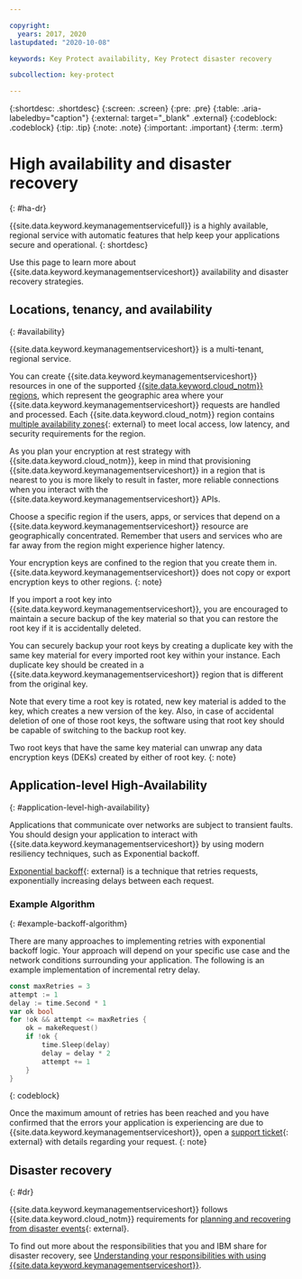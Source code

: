 ```yaml
---

copyright:
  years: 2017, 2020
lastupdated: "2020-10-08"

keywords: Key Protect availability, Key Protect disaster recovery

subcollection: key-protect

---
```


{:shortdesc: .shortdesc}
{:screen: .screen}
{:pre: .pre}
{:table: .aria-labeledby="caption"}
{:external: target="_blank" .external}
{:codeblock: .codeblock}
{:tip: .tip}
{:note: .note}
{:important: .important}
{:term: .term}

# High availability and disaster recovery
{: #ha-dr}

{{site.data.keyword.keymanagementservicefull}} is a highly available, regional
service with automatic features that help keep your applications secure and
operational.
{: shortdesc}

Use this page to learn more about
{{site.data.keyword.keymanagementserviceshort}}
availability and disaster recovery strategies.

## Locations, tenancy, and availability
{: #availability}

{{site.data.keyword.keymanagementserviceshort}} is a multi-tenant, regional
service.

You can create {{site.data.keyword.keymanagementserviceshort}} resources in one
of the supported
[{{site.data.keyword.cloud_notm}} regions](/docs/key-protect?topic=key-protect-regions),
which represent the geographic area where your
{{site.data.keyword.keymanagementserviceshort}} requests are handled and
processed. Each {{site.data.keyword.cloud_notm}} region contains
[multiple availability zones](https://ibm.com/blogs/bluemix/2018/06/expansion-availability-zones-global-regions/){: external}
to meet local access, low latency, and security requirements for the region.

As you plan your encryption at rest strategy with
{{site.data.keyword.cloud_notm}}, keep in mind that provisioning
{{site.data.keyword.keymanagementserviceshort}} in a region that is nearest to
you is more likely to result in faster, more reliable connections when you
interact with the {{site.data.keyword.keymanagementserviceshort}} APIs.

Choose a specific region if the users, apps, or services that depend on a
{{site.data.keyword.keymanagementserviceshort}} resource are geographically
concentrated. Remember that users and services who are far away from the region
might experience higher latency.

Your encryption keys are confined to the region that you create them in.
{{site.data.keyword.keymanagementserviceshort}} does not copy or export
encryption keys to other regions.
{: note}

If you import a root key into {{site.data.keyword.keymanagementserviceshort}},
you are encouraged to maintain a secure backup of the key material so that you
can restore the root key if it is accidentally deleted.

You can securely backup your root keys by creating a duplicate key with the same
key material for every imported root key within your instance. Each duplicate
key should be created in a {{site.data.keyword.keymanagementserviceshort}}
region that is different from the original key.

Note that every time a root key is rotated, new key material is added to the
key, which creates a new version of the key. Also, in case of accidental
deletion of one of those root keys, the software using that root key should be
capable of switching to the backup root key.

Two root keys that have the same key material can unwrap any data encryption
keys (DEKs) created by either of root key.
{: note}

## Application-level High-Availability
{: #application-level-high-availability}

Applications that communicate over networks are subject to transient faults. You
should design your application to interact with
{{site.data.keyword.keymanagementserviceshort}} by using modern resiliency
techniques, such as Exponential backoff.

[Exponential backoff](https://en.wikipedia.org/wiki/Exponential_backoff){: external}
is a technique that retries requests, exponentially increasing delays between
each request.

### Example Algorithm
{: #example-backoff-algorithm}

There are many approaches to implementing retries with exponential backoff
logic. Your approach will depend on your specific use case and the network
conditions surrounding your application. The following is an example
implementation of incremental retry delay.

```go
const maxRetries = 3
attempt := 1
delay := time.Second * 1
var ok bool
for !ok && attempt <= maxRetries {
    ok = makeRequest()
    if !ok {
        time.Sleep(delay)
        delay = delay * 2
        attempt += 1
    }
}
```
{: codeblock}

Once the maximum amount of retries has been reached and you have confirmed that
the errors your application is experiencing are due to
{{site.data.keyword.keymanagementserviceshort}}, open a
[support ticket](https://github.ibm.com/kms/customer-issues){: external}
with details regarding your request.
{: note}

## Disaster recovery
{: #dr}

{{site.data.keyword.keymanagementserviceshort}} follows
{{site.data.keyword.cloud_notm}} requirements for
[planning and recovering from disaster events](/docs/overview?topic=overview-zero-downtime#disaster-recovery){: external}.

To find out more about the responsibilities that you and IBM share for disaster
recovery, see
[Understanding your responsibilities with using {{site.data.keyword.keymanagementserviceshort}}](/docs/key-protect?topic=key-protect-shared-responsibilities#disaster-recovery).
